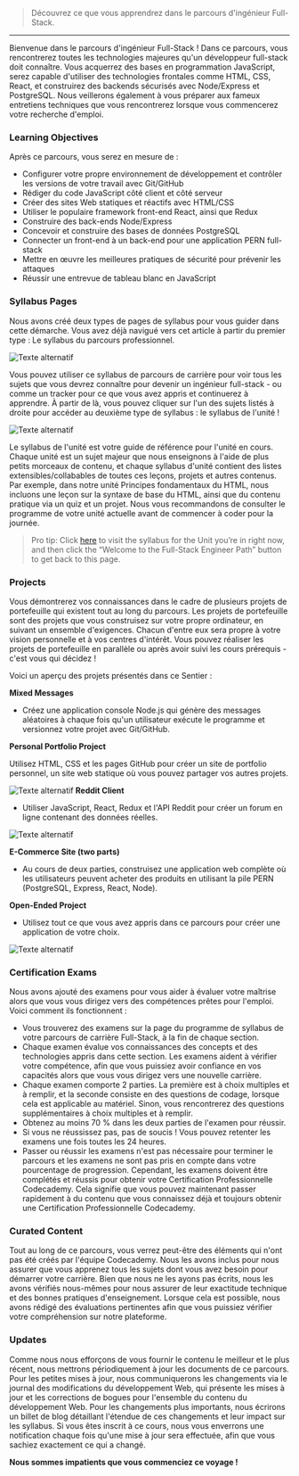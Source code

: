 > Découvrez ce que vous apprendrez dans le parcours d'ingénieur Full-Stack.

---
Bienvenue dans le parcours d'ingénieur Full-Stack ! Dans ce parcours, vous rencontrerez toutes les technologies majeures qu'un développeur full-stack doit connaître. Vous acquerrez des bases en programmation JavaScript, serez capable d'utiliser des technologies frontales comme HTML, CSS, React, et construirez des backends sécurisés avec Node/Express et PostgreSQL. Nous veillerons également à vous préparer aux fameux entretiens techniques que vous rencontrerez lorsque vous commencerez votre recherche d'emploi.

### Learning Objectives

Après ce parcours, vous serez en mesure de :

- Configurer votre propre environnement de développement et contrôler les versions de votre travail avec Git/GitHub
- Rédiger du code JavaScript côté client et côté serveur
- Créer des sites Web statiques et réactifs avec HTML/CSS
- Utiliser le populaire framework front-end React, ainsi que Redux
- Construire des back-ends Node/Express
- Concevoir et construire des bases de données PostgreSQL
- Connecter un front-end à un back-end pour une application PERN full-stack
- Mettre en œuvre les meilleures pratiques de sécurité pour prévenir les attaques
- Réussir une entrevue de tableau blanc en JavaScript

### Syllabus Pages

Nous avons créé deux types de pages de syllabus pour vous guider dans cette démarche. Vous avez déjà navigué vers cet article à partir du premier type : Le syllabus du parcours professionnel.

![Texte alternatif](/MEDIA/fscj-path-syll.webp)


Vous pouvez utiliser ce syllabus de parcours de carrière pour voir tous les sujets que vous devrez connaître pour devenir un ingénieur full-stack - ou comme un tracker pour ce que vous avez appris et continuerez à apprendre. À partir de là, vous pouvez cliquer sur l'un des sujets listés à droite pour accéder au deuxième type de syllabus : le syllabus de l'unité !

![Texte alternatif](/MEDIA/fscj-unit-syll.webp)

Le syllabus de l'unité est votre guide de référence pour l'unité en cours. Chaque unité est un sujet majeur que nous enseignons à l'aide de plus petits morceaux de contenu, et chaque syllabus d'unité contient des listes extensibles/collabables de toutes ces leçons, projets et autres contenus. Par exemple, dans notre unité Principes fondamentaux du HTML, nous incluons une leçon sur la syntaxe de base du HTML, ainsi que du contenu pratique via un quiz et un projet. Nous vous recommandons de consulter le programme de votre unité actuelle avant de commencer à coder pour la journée.

> Pro tip: Click [here](https://www.codecademy.com/career-journey/full-stack-engineer/path/fscj-22-web-development-foundations/track/fscj-22-welcome-to-the-full-stack-engineer-path) to visit the syllabus for the Unit you’re in right now, and then click the “Welcome to the Full-Stack Engineer Path” button to get back to this page.

### Projects

Vous démontrerez vos connaissances dans le cadre de plusieurs projets de portefeuille qui existent tout au long du parcours. Les projets de portefeuille sont des projets que vous construisez sur votre propre ordinateur, en suivant un ensemble d'exigences. Chacun d'entre eux sera propre à votre vision personnelle et à vos centres d'intérêt. Vous pouvez réaliser les projets de portefeuille en parallèle ou après avoir suivi les cours prérequis - c'est vous qui décidez !

Voici un aperçu des projets présentés dans ce Sentier :

**Mixed Messages**

- Créez une application console Node.js qui génère des messages aléatoires à chaque fois qu'un utilisateur exécute le programme et versionnez votre projet avec Git/GitHub.

**Personal Portfolio Project**

Utilisez HTML, CSS et les pages GitHub pour créer un site de portfolio personnel, un site web statique où vous pouvez partager vos autres projets.

![Texte alternatif](/MEDIA/personal-portfolio-website-screenshot.webp)
**Reddit Client**

- Utiliser JavaScript, React, Redux et l'API Reddit pour créer un forum en ligne contenant des données réelles.

![Texte alternatif](/MEDIA/reddit-client-loading-slow.webp)

**E-Commerce Site (two parts)**

- Au cours de deux parties, construisez une application web complète où les utilisateurs peuvent acheter des produits en utilisant la pile PERN (PostgreSQL, Express, React, Node).

**Open-Ended Project**

- Utilisez tout ce que vous avez appris dans ce parcours pour créer une application de votre choix.

![Texte alternatif](/MEDIA/movie-database-screenshot.webp)

### Certification Exams

Nous avons ajouté des examens pour vous aider à évaluer votre maîtrise alors que vous vous dirigez vers des compétences prêtes pour l'emploi. Voici comment ils fonctionnent :

- Vous trouverez des examens sur la page du programme de syllabus de votre parcours de carrière Full-Stack, à la fin de chaque section.
- Chaque examen évalue vos connaissances des concepts et des technologies appris dans cette section. Les examens aident à vérifier votre compétence, afin que vous puissiez avoir confiance en vos capacités alors que vous vous dirigez vers une nouvelle carrière.
- Chaque examen comporte 2 parties. La première est à choix multiples et à remplir, et la seconde consiste en des questions de codage, lorsque cela est applicable au matériel. Sinon, vous rencontrerez des questions supplémentaires à choix multiples et à remplir.
- Obtenez au moins 70 % dans les deux parties de l'examen pour réussir.
- Si vous ne réussissez pas, pas de soucis ! Vous pouvez retenter les examens une fois toutes les 24 heures.
- Passer ou réussir les examens n'est pas nécessaire pour terminer le parcours et les examens ne sont pas pris en compte dans votre pourcentage de progression. Cependant, les examens doivent être complétés et réussis pour obtenir votre Certification Professionnelle Codecademy. Cela signifie que vous pouvez maintenant passer rapidement à du contenu que vous connaissez déjà et toujours obtenir une Certification Professionnelle Codecademy.

### Curated Content

Tout au long de ce parcours, vous verrez peut-être des éléments qui n'ont pas été créés par l'équipe Codecademy. Nous les avons inclus pour nous assurer que vous apprenez tous les sujets dont vous avez besoin pour démarrer votre carrière. Bien que nous ne les ayons pas écrits, nous les avons vérifiés nous-mêmes pour nous assurer de leur exactitude technique et des bonnes pratiques d'enseignement. Lorsque cela est possible, nous avons rédigé des évaluations pertinentes afin que vous puissiez vérifier votre compréhension sur notre plateforme.

### Updates

Comme nous nous efforçons de vous fournir le contenu le meilleur et le plus récent, nous mettrons périodiquement à jour les documents de ce parcours. Pour les petites mises à jour, nous communiquerons les changements via le journal des modifications du développement Web, qui présente les mises à jour et les corrections de bogues pour l'ensemble du contenu du développement Web. Pour les changements plus importants, nous écrirons un billet de blog détaillant l'étendue de ces changements et leur impact sur les syllabus. Si vous êtes inscrit à ce cours, nous vous enverrons une notification chaque fois qu'une mise à jour sera effectuée, afin que vous sachiez exactement ce qui a changé.

**Nous sommes impatients que vous commenciez ce voyage !**
